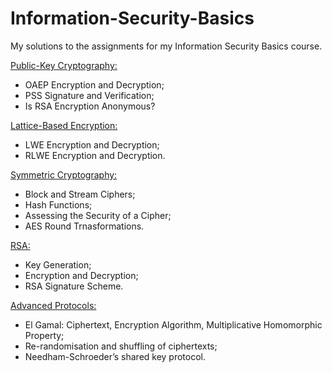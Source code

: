 # Information-Security-Basics
My solutions to the assignments for my Information Security Basics course.

<ins>Public-Key Cryptography:</ins>
- OAEP Encryption and Decryption;
- PSS Signature and Verification;
- Is RSA Encryption Anonymous?

<ins>Lattice-Based Encryption:</ins>
- LWE Encryption and Decryption;
- RLWE Encryption and Decryption.
  
<ins>Symmetric Cryptography:</ins>
- Block and Stream Ciphers;
- Hash Functions;
- Assessing the Security of a Cipher;
- AES Round Trnasformations.

<ins>RSA:</ins>
- Key Generation;
- Encryption and Decryption;
- RSA Signature Scheme.

<ins>Advanced Protocols:</ins>
- El Gamal: Ciphertext, Encryption Algorithm, Multiplicative Homomorphic Property;
- Re-randomisation and shuffling of ciphertexts;
- Needham-Schroeder’s shared key protocol. 
